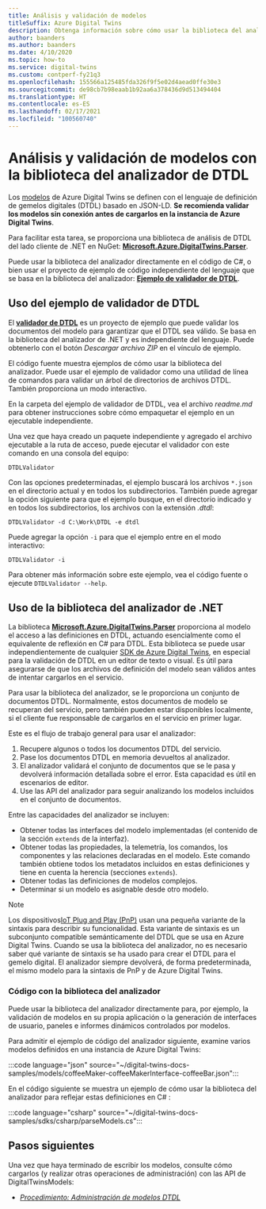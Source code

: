 ```yaml
---
title: Análisis y validación de modelos
titleSuffix: Azure Digital Twins
description: Obtenga información sobre cómo usar la biblioteca del analizador para analizar los modelos de DTDL.
author: baanders
ms.author: baanders
ms.date: 4/10/2020
ms.topic: how-to
ms.service: digital-twins
ms.custom: contperf-fy21q3
ms.openlocfilehash: 155566a125485fda326f9f5e02d4aead0ffe30e3
ms.sourcegitcommit: de98cb7b98eaab1b92aa6a378436d9d513494404
ms.translationtype: HT
ms.contentlocale: es-ES
ms.lasthandoff: 02/17/2021
ms.locfileid: "100560740"
---
```

# <a name="parse-and-validate-models-with-the-dtdl-parser-library"></a>Análisis y validación de modelos con la biblioteca del analizador de DTDL

Los [modelos](concepts-models.md) de Azure Digital Twins se definen con el lenguaje de definición de gemelos digitales (DTDL) basado en JSON-LD. **Se recomienda validar los modelos sin conexión antes de cargarlos en la instancia de Azure Digital Twins**.

Para facilitar esta tarea, se proporciona una biblioteca de análisis de DTDL del lado cliente de .NET en NuGet: [**Microsoft.Azure.DigitalTwins.Parser**](https://nuget.org/packages/Microsoft.Azure.DigitalTwins.Parser/). 

Puede usar la biblioteca del analizador directamente en el código de C#, o bien usar el proyecto de ejemplo de código independiente del lenguaje que se basa en la biblioteca del analizador: [**Ejemplo de validador de DTDL**](/samples/azure-samples/dtdl-validator/dtdl-validator).

## <a name="use-the-dtdl-validator-sample"></a>Uso del ejemplo de validador de DTDL

El [**validador de DTDL**](/samples/azure-samples/dtdl-validator/dtdl-validator) es un proyecto de ejemplo que puede validar los documentos del modelo para garantizar que el DTDL sea válido. Se basa en la biblioteca del analizador de .NET y es independiente del lenguaje. Puede obtenerlo con el botón *Descargar archivo ZIP* en el vínculo de ejemplo.

El código fuente muestra ejemplos de cómo usar la biblioteca del analizador. Puede usar el ejemplo de validador como una utilidad de línea de comandos para validar un árbol de directorios de archivos DTDL. También proporciona un modo interactivo.

En la carpeta del ejemplo de validador de DTDL, vea el archivo *readme.md* para obtener instrucciones sobre cómo empaquetar el ejemplo en un ejecutable independiente.

Una vez que haya creado un paquete independiente y agregado el archivo ejecutable a la ruta de acceso, puede ejecutar el validador con este comando en una consola del equipo:

```cmd/sh
DTDLValidator
```

Con las opciones predeterminadas, el ejemplo buscará los archivos `*.json` en el directorio actual y en todos los subdirectorios. También puede agregar la opción siguiente para que el ejemplo busque, en el directorio indicado y en todos los subdirectorios, los archivos con la extensión *.dtdl*:

```cmd/sh
DTDLValidator -d C:\Work\DTDL -e dtdl 
```

Puede agregar la opción `-i` para que el ejemplo entre en el modo interactivo:

```cmd/sh
DTDLValidator -i
```

Para obtener más información sobre este ejemplo, vea el código fuente o ejecute `DTDLValidator --help`.

## <a name="use-the-net-parser-library"></a>Uso de la biblioteca del analizador de .NET 

La biblioteca [**Microsoft.Azure.DigitalTwins.Parser**](https://nuget.org/packages/Microsoft.Azure.DigitalTwins.Parser/) proporciona al modelo el acceso a las definiciones en DTDL, actuando esencialmente como el equivalente de reflexión en C# para DTDL. Esta biblioteca se puede usar independientemente de cualquier [SDK de Azure Digital Twins](how-to-use-apis-sdks.md), en especial para la validación de DTDL en un editor de texto o visual. Es útil para asegurarse de que los archivos de definición del modelo sean válidos antes de intentar cargarlos en el servicio.

Para usar la biblioteca del analizador, se le proporciona un conjunto de documentos DTDL. Normalmente, estos documentos de modelo se recuperan del servicio, pero también pueden estar disponibles localmente, si el cliente fue responsable de cargarlos en el servicio en primer lugar. 

Este es el flujo de trabajo general para usar el analizador:
1. Recupere algunos o todos los documentos DTDL del servicio.
2. Pase los documentos DTDL en memoria devueltos al analizador.
3. El analizador validará el conjunto de documentos que se le pasa y devolverá información detallada sobre el error. Esta capacidad es útil en escenarios de editor.
4. Use las API del analizador para seguir analizando los modelos incluidos en el conjunto de documentos. 

Entre las capacidades del analizador se incluyen:
* Obtener todas las interfaces del modelo implementadas (el contenido de la sección `extends` de la interfaz).
* Obtener todas las propiedades, la telemetría, los comandos, los componentes y las relaciones declaradas en el modelo. Este comando también obtiene todos los metadatos incluidos en estas definiciones y tiene en cuenta la herencia (secciones `extends`).
* Obtener todas las definiciones de modelos complejos.
* Determinar si un modelo es asignable desde otro modelo.

> [!NOTE]
> Los dispositivos[IoT Plug and Play (PnP)](../iot-pnp/overview-iot-plug-and-play.md) usan una pequeña variante de la sintaxis para describir su funcionalidad. Esta variante de sintaxis es un subconjunto compatible semánticamente del DTDL que se usa en Azure Digital Twins. Cuando se usa la biblioteca del analizador, no es necesario saber qué variante de sintaxis se ha usado para crear el DTDL para el gemelo digital. El analizador siempre devolverá, de forma predeterminada, el mismo modelo para la sintaxis de PnP y de Azure Digital Twins.

### <a name="code-with-the-parser-library"></a>Código con la biblioteca del analizador

Puede usar la biblioteca del analizador directamente para, por ejemplo, la validación de modelos en su propia aplicación o la generación de interfaces de usuario, paneles e informes dinámicos controlados por modelos.

Para admitir el ejemplo de código del analizador siguiente, examine varios modelos definidos en una instancia de Azure Digital Twins:

:::code language="json" source="~/digital-twins-docs-samples/models/coffeeMaker-coffeeMakerInterface-coffeeBar.json":::

En el código siguiente se muestra un ejemplo de cómo usar la biblioteca del analizador para reflejar estas definiciones en C# :

:::code language="csharp" source="~/digital-twins-docs-samples/sdks/csharp/parseModels.cs":::

## <a name="next-steps"></a>Pasos siguientes

Una vez que haya terminado de escribir los modelos, consulte cómo cargarlos (y realizar otras operaciones de administración) con las API de DigitalTwinsModels:
* [*Procedimiento: Administración de modelos DTDL*](how-to-manage-model.md)